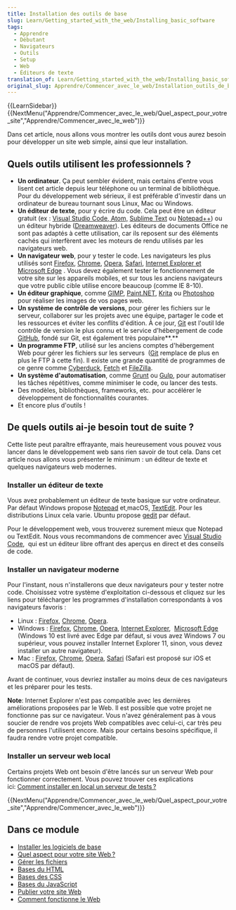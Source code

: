 ```yaml
---
title: Installation des outils de base
slug: Learn/Getting_started_with_the_web/Installing_basic_software
tags:
  - Apprendre
  - Débutant
  - Navigateurs
  - Outils
  - Setup
  - Web
  - Éditeurs de texte
translation_of: Learn/Getting_started_with_the_web/Installing_basic_software
original_slug: Apprendre/Commencer_avec_le_web/Installation_outils_de_base
---
```

{{LearnSidebar}}
{{NextMenu("Apprendre/Commencer_avec_le_web/Quel_aspect_pour_votre_site","Apprendre/Commencer_avec_le_web")}}

Dans cet article, nous allons vous montrer les outils dont vous aurez besoin pour développer un site web simple, ainsi que leur installation.

## Quels outils utilisent les professionnels ?

- **Un ordinateur**. Ça peut sembler évident, mais certains d'entre vous lisent cet article depuis leur téléphone ou un terminal de bibliothèque. Pour du développement web sérieux, il est préférable d'investir dans un ordinateur de bureau tournant sous Linux, Mac ou Windows.
- **Un éditeur de texte**, pour y écrire du code. Cela peut être un éditeur gratuit (ex : [Visual Studio Code, ](https://code.visualstudio.com/)[Atom,](https://atom.io/) [Sublime Text](https://www.sublimetext.com/) ou [Notepad++](https://notepad-plus-plus.org/)) ou un éditeur hybride ([Dreamweaver](http://www.adobe.com/products/dreamweaver.html)). Les éditeurs de documents Office ne sont pas adaptés à cette utilisation, car ils reposent sur des éléments cachés qui interfèrent avec les moteurs de rendu utilisés par les navigateurs web.
- **Un navigateur web**, pour y tester le code. Les navigateurs les plus utilisés sont [Firefox](https://www.mozilla.org/firefox/new/), [Chrome](https://www.google.com/chrome/browser/), [Opera](http://www.opera.com/), [Safari](https://www.apple.com/safari/), [Internet Explorer et ](http://windows.microsoft.com/fr-fr/internet-explorer/download-ie)[Microsoft Edge](https://www.microsoft.com/en-us/windows/microsoft-edge) . Vous devez également tester le fonctionnement de votre site sur les appareils mobiles, et sur tous les anciens navigateurs que votre public cible utilise encore beaucoup (comme IE 8-10).
- **Un éditeur graphique**, comme [GIMP](http://www.gimp.org/), [Paint.NET](http://www.getpaint.net/), [Krita](https://krita.org/) ou [Photoshop](http://www.adobe.com/uk/products/photoshop.html) pour réaliser les images de vos pages web.
- **Un système de contrôle de versions**, pour gérer les fichiers sur le serveur, collaborer sur les projets avec une équipe, partager le code et les ressources et éviter les conflits d'édition. À ce jour, [Git](http://git-scm.com/) est l'outil lde contrôle de version le plus connu et le service d'hébergement de code [GitHub](https://github.com), fondé sur Git, est également très populaire**.**
- **Un programme FTP**, utilisé sur les anciens comptes d'hébergement Web pour gérer les fichiers sur les serveurs  ([Git](http://git-scm.com/) remplace de plus en plus le FTP à cette fin). Il existe une grande quantité de programmes de ce genre comme [Cyberduck](https://cyberduck.io/), [Fetch](http://fetchsoftworks.com/) et [FileZilla](https://filezilla-project.org/).
- **Un système d'automatisation**, comme [Grunt](http://gruntjs.com/) ou [Gulp](http://gulpjs.com/), pour automatiser les tâches répétitives, comme minimiser le code, ou lancer des tests.
- Des modèles, bibliothèques, frameworks, etc. pour accélérer le développement de fonctionnalités courantes.
- Et encore plus d'outils !

## De quels outils ai-je besoin tout de suite ?

Cette liste peut paraître effrayante, mais heureusement vous pouvez vous lancer dans le développement web sans rien savoir de tout cela. Dans cet article nous allons vous présenter le minimum : un éditeur de texte et quelques navigateurs web modernes.

### Installer un éditeur de texte

Vous avez probablement un éditeur de texte basique sur votre ordinateur. Par défaut Windows propose [Notepad](https://fr.wikipedia.org/wiki/Bloc-notes_%28Windows%29) et[ ](https://fr.wikipedia.org/wiki/Bloc-notes_%28Windows%29)macOS, [TextEdit](https://fr.wikipedia.org/wiki/TextEdit). Pour les distributions Linux cela varie. Ubuntu propose [gedit](https://fr.wikipedia.org/wiki/Gedit) par défaut.

Pour le développement web, vous trouverez surement mieux que Notepad ou TextEdit. Nous vous recommandons de commencer avec [Visual Studio Code](https://code.visualstudio.com/),  qui est un éditeur libre offrant des aperçus en direct et des conseils de code.

### Installer un navigateur moderne

Pour l'instant, nous n'installerons que deux navigateurs pour y tester notre code. Choisissez votre système d'exploitation ci-dessous et cliquez sur les liens pour télécharger les programmes d'installation correspondants à vos navigateurs favoris :

- Linux : [Firefox](https://www.mozilla.org/en-US/firefox/new/), [Chrome](https://www.google.com/chrome/browser/), [Opera](http://www.opera.com/).
- Windows : [Firefox](https://www.mozilla.org/en-US/firefox/new/), [Chrome](https://www.google.com/chrome/browser/), [Opera](http://www.opera.com/), [Internet Explorer](http://windows.microsoft.com/en-us/internet-explorer/download-ie),  [Microsoft Edge](https://www.microsoft.com/en-us/windows/microsoft-edge) (Windows 10 est livré avec Edge par défaut, si vous avez Windows 7 ou supérieur, vous pouvez installer Internet Explorer 11, sinon, vous devez installer un autre navigateur).
- Mac : [Firefox](https://www.mozilla.org/en-US/firefox/new/), [Chrome](https://www.google.com/chrome/browser/), [Opera](http://www.opera.com/), [Safari](https://www.apple.com/safari/) (Safari est proposé sur iOS et macOS par défaut).

Avant de continuer, vous devriez installer au moins deux de ces navigateurs et les préparer pour les tests.

**Note**: Internet Explorer n'est pas compatible avec les dernières améliorations proposées par le Web. Il est possible que votre projet ne fonctionne pas sur ce navigateur. Vous n'avez généralement pas à vous soucier de rendre vos projets Web compatibles avec celui-ci, car très peu de personnes l'utilisent encore. Mais pour certains besoins spécifique, il faudra rendre votre projet compatible.

### Installer un serveur web local

Certains projets Web ont besoin d'être lancés sur un serveur Web pour fonctionner correctement. Vous pouvez trouver ces explications ici: [Comment installer en local un serveur de tests ?](/fr/Apprendre/Common_questions/configurer_un_serveur_de_test_local)

{{NextMenu("Apprendre/Commencer_avec_le_web/Quel_aspect_pour_votre_site","Apprendre/Commencer_avec_le_web")}}

## Dans ce module

- [Installer les logiciels de base](/fr/Apprendre/Commencer_avec_le_web/Installation_outils_de_base)
- [Quel aspect pour votre site Web ?](/fr/Apprendre/Commencer_avec_le_web/Quel_aspect_pour_votre_site)
- [Gérer les fichiers](/fr/Apprendre/Commencer_avec_le_web/Gérer_les_fichiers)
- [Bases du HTML](/fr/docs/Apprendre/Commencer_avec_le_web/Les_bases_HTML)
- [Bases des CSS](/fr/docs/Apprendre/Commencer_avec_le_web/Les_bases_CSS)
- [Bases du JavaScript](/fr/docs/Apprendre/Commencer_avec_le_web/Les_bases_JavaScript)
- [Publier votre site Web](/fr/Apprendre/Commencer_avec_le_web/Publier_votre_site_web)
- [Comment fonctionne le Web](/fr/Apprendre/Commencer_avec_le_web/Le_fonctionnement_du_Web)
